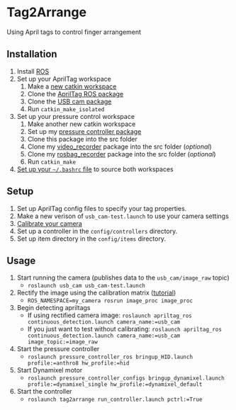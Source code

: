 # Tag2Arrange

Using April tags to control finger arrangement

## Installation
1. Install [ROS](https://www.ros.org/)
2. Set up your AprilTag workspace
    1. Make a [new catkin workspace](http://wiki.ros.org/catkin/Tutorials/create_a_workspace)
    2. Clone the [AprilTag ROS package](https://github.com/AprilRobotics/apriltag_ros)
    3. Clone the [USB cam package](http://wiki.ros.org/usb_cam)
    4. Run `catkin_make_isolated`
3. Set up your pressure control workspace
    1. Make another new catkin workspace
    2. Set up my [pressure controller package](https://ctrl-p.cbteeple.com/latest/ros-driver)
    3. Clone this package into the src folder
    4. Clone my [video_recorder](https://github.com/cbteeple/ros_video_recorder) package into the src folder (_optional_)
    5. Clone my [rosbag_recorder](https://github.com/cbteeple/rosbag-recorder) package into the src folder (_optional_)
    6. Run `catkin_make`
4. [Set up your `~/.bashrc` file](https://docs.cbteeple.com/robot/ros#setting-up-ros-on-linux) to source both workspaces

## Setup
1. Set up AprilTag config files to specify your tag properties.
2. Make a new verison of `usb_cam-test.launch` to use your camera settings
3. [Calibrate your camera](https://github.com/NVlabs/Deep_Object_Pose/blob/master/doc/camera_tutorial.md)
4. Set up a controller in the `config/controllers` directory.
5. Set up item directory in the `config/items` directory.
    

## Usage

1. Start running the camera (publishes data to the `usb_cam/image_raw` topic)
    - `roslaunch usb_cam usb_cam-test.launch`
2. Rectify the image using the calibration matrix ([tutorial](http://wiki.ros.org/image_proc))
    - `ROS_NAMESPACE=my_camera rosrun image_proc image_proc`
3. Begin detecting apriltags
    - If using rectified camera image: `roslaunch apriltag_ros continuous_detection.launch camera_name:=usb_cam`
    - If you just want to test without calibrating: `roslaunch apriltag_ros continuous_detection.launch camera_name:=usb_cam image_topic:=image_raw`
4. Start the pressure controller
    - `roslaunch pressure_controller_ros bringup_HID.launch profile:=anthro8 hw_profile:=hid`
5. Start Dynamixel motor
    - `roslaunch pressure_controller_configs bringup_dynamixel.launch profile:=dynamixel_single hw_profile:=dynamixel_default`
7. Start the controller
    - `roslaunch tag2arrange run_controller.launch pctrl:=True`
